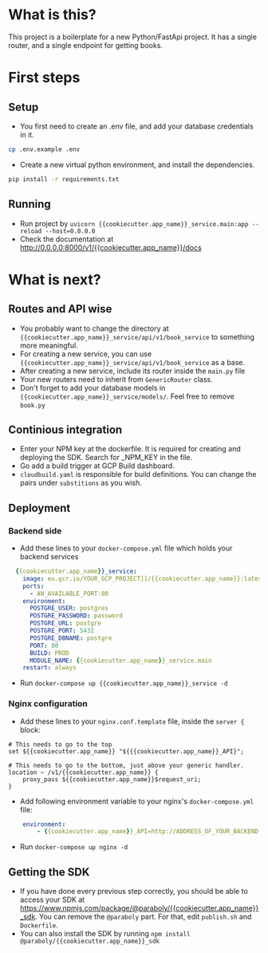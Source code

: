 # What is this?
This project is a boilerplate for a new Python/FastApi project. It has a single router, and a single endpoint for getting books.
# First steps
## Setup
- You first need to create an .env file, and add your database credentials in it.
```bash
cp .env.example .env
```
- Create a new virtual python environment, and install the dependencies.
```bash
pip install -r requirements.txt
```
## Running
- Run project by `uvicorn {{cookiecutter.app_name}}_service.main:app --reload --host=0.0.0.0`
- Check the documentation at http://0.0.0.0:8000/v1/{{cookiecutter.app_name}}/docs

# What is next?
## Routes and API wise
- You probably want to change the directory at `{{cookiecutter.app_name}}_service/api/v1/book_service` to something more meaningful.
- For creating a new service, you can use `{{cookiecutter.app_name}}_service/api/v1/book_service` as a base.
- After creating a new service, include its router inside the `main.py` file
- Your new routers need to inherit from `GenericRouter` class.
- Don't forget to add your database models in `{{cookiecutter.app_name}}_service/models/`. Feel free to remove `book.py`

## Continious integration
- Enter your NPM key at the dockerfile. It is required for creating and deploying the SDK. Search for _NPM_KEY in the file.
- Go add a build trigger at GCP Build dashboard.
- `cloudbuild.yaml` is responsible for build definitions. You can change the pairs under `substitions` as you wish.
  
## Deployment
### Backend side
- Add these lines to your `docker-compose.yml` file which holds your backend services
```yaml
  {{cookiecutter.app_name}}_service:
    image: eu.gcr.io/YOUR_GCP_PROJECT]]/{{cookiecutter.app_name}}:latest
    ports:
      - AN_AVAILABLE_PORT:80
    environment:
      POSTGRE_USER: postgres
      POSTGRE_PASSWORD: password
      POSTGRE_URL: postgre
      POSTGRE_PORT: 5432
      POSTGRE_DBNAME: postgre
      PORT: 80
      BUILD: PROD
      MODULE_NAME: {{cookiecutter.app_name}}_service.main
    restart: always

```
- Run `docker-compose up {{cookiecutter.app_name}}_service -d`

### Nginx configuration
- Add these lines to your `nginx.conf.template` file, inside the `server {` block:
```nginx
# This needs to go to the top
set ${{cookiecutter.app_name}} "${{{cookiecutter.app_name}}_API}";

# This needs to go to the bottom, just above your generic handler.
location ~ /v1/{{cookiecutter.app_name}} {
    proxy_pass ${{cookiecutter.app_name}}$request_uri;
}
```
- Add following environment variable to your nginx's `docker-compose.yml` file:
```yaml
    environment:
        - {{cookiecutter.app_name}}_API=http://ADDRESS_OF_YOUR_BACKEND:THE_AVAILABLE_PORT_YOU_HAVE_SET_IN_DOCKER_COMPOSE
```
- Run `docker-compose up nginx -d`

## Getting the SDK
- If you have done every previous step correctly, you should be able to access your SDK at https://www.npmjs.com/package/@paraboly/{{cookiecutter.app_name}}_sdk. You can remove the `@paraboly` part. For that, edit `publish.sh` and `Dockerfile`.
- You can also install the SDK by running `npm install @paraboly/{{cookiecutter.app_name}}_sdk`